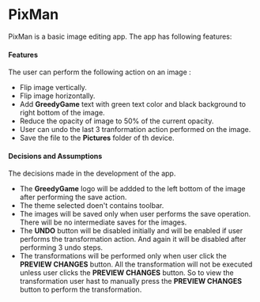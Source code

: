 # PixMan

PixMan is a basic image editing app. The app has following features:
#### Features
The user can perform the following action on an image : 
- Flip image vertically.
- Flip image horizontally.
- Add __GreedyGame__ text with green text color and black background to right bottom of the image.
- Reduce the opacity of image to 50% of the current opacity.
- User can undo the last 3 tranformation action performed on the image.
- Save the file to the __Pictures__ folder of th device.

#### Decisions and Assumptions
The decisions made in the development of the app.
- The __GreedyGame__ logo will be addded to the left bottom of the image after performing the save action.
- The theme selected doen't contains toolbar.
- The images will be saved only when user performs the save operation. There will be no intermediate saves for the images.
- The __UNDO__ button will be disabled initially and will be enabled if user performs the transformation action. And again it will be disabled after performing 3 undo steps.
- The transformations will be performed only when user click the __PREVIEW CHANGES__ button. All the transformation will not be executed unless user clicks the __PREVIEW CHANGES__ button. So to view the transformation user hast to manually press the __PREVIEW CHANGES__ button to perform the transformation.
